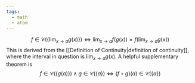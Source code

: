 ```yaml
---
tags:
  - math
  - atom
---
```

$$
f \in \mathcal{C}\left(\left\{\lim_{x\to a} g(x) \right\}\right) \iff \lim_{x\to a} f(g(x)) = f\left(\lim_{x\to a} g(x)\right)
$$
This is derived from the [[Definition of Continuity|definition of continuity]], where the interval in question is $\displaystyle \lim_{x\to a} g(x)$. A helpful supplementary theorem is
$$
	f \in \mathcal{C}\left(\{ g(a) \}\right) \land g \in \mathcal{C}\left(\{ a \}\right) \iff \left(f \circ g\right)(a) \in \mathcal{C}(\{ a \})
$$